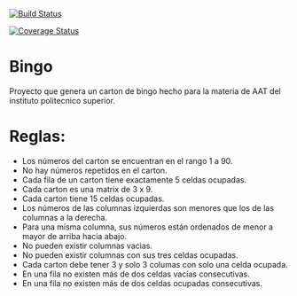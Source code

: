 
[![Build Status](https://travis-ci.org/Lautarotetamusa/bingo.svg?branch=master)](https://travis-ci.org/Lautarotetamusa/bingo)


[![Coverage Status](https://coveralls.io/repos/github/Lautarotetamusa/bingo/badge.svg?branch=master)](https://coveralls.io/github/Lautarotetamusa/bingo?branch=master)

# Bingo
Proyecto que genera un carton de bingo hecho para la materia de AAT del
instituto politecnico superior.

# Reglas:

- Los números del carton se encuentran en el rango 1 a 90.
- No hay números repetidos en el carton.
- Cada fila de un carton tiene exactamente 5 celdas ocupadas.
- Cada carton es una matrix de 3 x 9.
- Cada carton tiene 15 celdas ocupadas.
- Los números de las columnas izquierdas son menores que los de las columnas a la derecha.
- Para una misma columna, sus números están ordenados de menor a mayor de arriba hacia abajo.
- No pueden existir columnas vacias.
- No pueden existir columnas con sus tres celdas ocupadas.
- Cada carton debe tener 3 y solo 3 columas con solo una celda ocupada.
- En una fila no existen más de dos celdas vacías consecutivas.
- En una fila no existen más de dos celdas ocupadas consecutivas.
